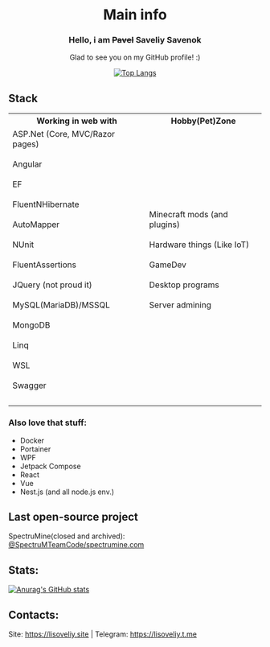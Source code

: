 <div align="center">
  
# Main info

### Hello, i am <s>Pavel</s> <b>Saveliy Savenok</b>
Glad to see you on my GitHub profile! :)
  <div align="center" display="flex">
    
  [![Top Langs](https://github-readme-stats-git-masterrstaa-rickstaa.vercel.app/api/top-langs/?username=lisoveliy&count_private=true&show_icons=true&theme=transparent&layout=compact&hide=asp.net,shaderlab,hlsl)](https://github.com/anuraghazra/github-readme-stats)
  </div>
</div>

## Stack 

<table align="center">
<tr>
<th> Working in web with </th>
<th> Hobby(Pet)Zone </th>
</tr>
<tr>
  <td>
ASP.Net (Core, MVC/Razor pages)<br><br>
Angular<br><br>
EF<br><br>
FluentNHibernate<br><br>
AutoMapper<br><br>
NUnit<br><br>
FluentAssertions<br><br>
JQuery (not proud it)<br><br>
MySQL(MariaDB)/MSSQL<br><br>
MongoDB<br><br>
Linq<br><br>
WSL<br><br>
Swagger<br><br>
    </td>
  <td>
Minecraft mods (and plugins)<br><br>
Hardware things (Like IoT)<br><br>
GameDev<br><br>
Desktop programs<br><br>
Server admining<br><br>
  </td>
</tr>
  
<tr>
  <td>
</table>

### Also love that stuff:
- Docker
- Portainer
- WPF
- Jetpack Compose
- React
- Vue
- Nest.js (and all node.js env.)
  
## Last open-source project
SpectruMine(closed and archived): [ @SpectruMTeamCode/spectrumine.com](https://github.com/SpectruMTeamCode/api.spectrumine.com)

## Stats:   
  [![Anurag's GitHub stats](https://github-readme-stats.vercel.app/api?username=lisoveliy)](https://github.com/anuraghazra/github-readme-stats)  
</div>

## Contacts:
Site: https://lisoveliy.site | Telegram: https://lisoveliy.t.me
